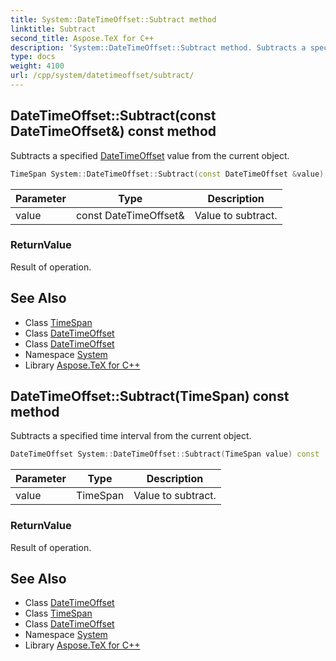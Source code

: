 ```yaml
---
title: System::DateTimeOffset::Subtract method
linktitle: Subtract
second_title: Aspose.TeX for C++
description: 'System::DateTimeOffset::Subtract method. Subtracts a specified DateTimeOffset value from the current object in C++.'
type: docs
weight: 4100
url: /cpp/system/datetimeoffset/subtract/
---
```

## DateTimeOffset::Subtract(const DateTimeOffset\&) const method


Subtracts a specified [DateTimeOffset](../) value from the current object.

```cpp
TimeSpan System::DateTimeOffset::Subtract(const DateTimeOffset &value) const
```


| Parameter | Type | Description |
| --- | --- | --- |
| value | const DateTimeOffset\& | Value to subtract. |

### ReturnValue

Result of operation.

## See Also

* Class [TimeSpan](../../timespan/)
* Class [DateTimeOffset](../)
* Class [DateTimeOffset](../)
* Namespace [System](../../)
* Library [Aspose.TeX for C++](../../../)
## DateTimeOffset::Subtract(TimeSpan) const method


Subtracts a specified time interval from the current object.

```cpp
DateTimeOffset System::DateTimeOffset::Subtract(TimeSpan value) const
```


| Parameter | Type | Description |
| --- | --- | --- |
| value | TimeSpan | Value to subtract. |

### ReturnValue

Result of operation.

## See Also

* Class [DateTimeOffset](../)
* Class [TimeSpan](../../timespan/)
* Class [DateTimeOffset](../)
* Namespace [System](../../)
* Library [Aspose.TeX for C++](../../../)

